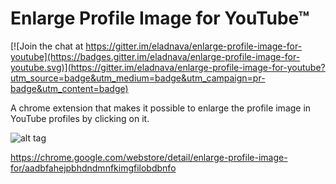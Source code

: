 Enlarge Profile Image for YouTube™
=====================

[![Join the chat at https://gitter.im/eladnava/enlarge-profile-image-for-youtube](https://badges.gitter.im/eladnava/enlarge-profile-image-for-youtube.svg)](https://gitter.im/eladnava/enlarge-profile-image-for-youtube?utm_source=badge&utm_medium=badge&utm_campaign=pr-badge&utm_content=badge)

A chrome extension that makes it possible to enlarge the profile image in YouTube profiles by clicking on it.

![alt tag](https://raw.github.com/eladnava/enlarge-profile-image-for-youtube/master/assets/img/preview.png)

https://chrome.google.com/webstore/detail/enlarge-profile-image-for/aadbfahejpbhdndmnfkimgfilobdbnfo